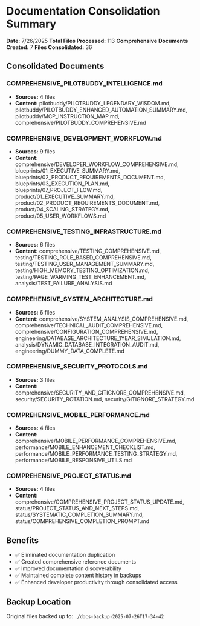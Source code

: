 # Documentation Consolidation Summary

**Date:** 7/26/2025
**Total Files Processed:** 113
**Comprehensive Documents Created:** 7
**Files Consolidated:** 36

## Consolidated Documents

### COMPREHENSIVE_PILOTBUDDY_INTELLIGENCE.md
- **Sources:** 4 files
- **Content:** pilotbuddy/PILOTBUDDY_LEGENDARY_WISDOM.md, pilotbuddy/PILOTBUDDY_ENHANCED_AUTOMATION_SUMMARY.md, pilotbuddy/MCP_INSTRUCTION_MAP.md, comprehensive/PILOTBUDDY_COMPREHENSIVE.md

### COMPREHENSIVE_DEVELOPMENT_WORKFLOW.md
- **Sources:** 9 files
- **Content:** comprehensive/DEVELOPER_WORKFLOW_COMPREHENSIVE.md, blueprints/01_EXECUTIVE_SUMMARY.md, blueprints/02_PRODUCT_REQUIREMENTS_DOCUMENT.md, blueprints/03_EXECUTION_PLAN.md, blueprints/07_PROJECT_FLOW.md, product/01_EXECUTIVE_SUMMARY.md, product/02_PRODUCT_REQUIREMENTS_DOCUMENT.md, product/04_SCALING_STRATEGY.md, product/05_USER_WORKFLOWS.md

### COMPREHENSIVE_TESTING_INFRASTRUCTURE.md
- **Sources:** 6 files
- **Content:** comprehensive/TESTING_COMPREHENSIVE.md, testing/TESTING_ROLE_BASED_COMPREHENSIVE.md, testing/TESTING_USER_MANAGEMENT_SUMMARY.md, testing/HIGH_MEMORY_TESTING_OPTIMIZATION.md, testing/PAGE_WARMING_TEST_ENHANCEMENT.md, analysis/TEST_FAILURE_ANALYSIS.md

### COMPREHENSIVE_SYSTEM_ARCHITECTURE.md
- **Sources:** 6 files
- **Content:** comprehensive/SYSTEM_ANALYSIS_COMPREHENSIVE.md, comprehensive/TECHNICAL_AUDIT_COMPREHENSIVE.md, comprehensive/CONFIGURATION_COMPREHENSIVE.md, engineering/DATABASE_ARCHITECTURE_1YEAR_SIMULATION.md, analysis/DYNAMIC_DATABASE_INTEGRATION_AUDIT.md, engineering/DUMMY_DATA_COMPLETE.md

### COMPREHENSIVE_SECURITY_PROTOCOLS.md
- **Sources:** 3 files
- **Content:** comprehensive/SECURITY_AND_GITIGNORE_COMPREHENSIVE.md, security/SECURITY_ROTATION.md, security/GITIGNORE_STRATEGY.md

### COMPREHENSIVE_MOBILE_PERFORMANCE.md
- **Sources:** 4 files
- **Content:** comprehensive/MOBILE_PERFORMANCE_COMPREHENSIVE.md, performance/MOBILE_ENHANCEMENT_CHECKLIST.md, performance/MOBILE_PERFORMANCE_TESTING_STRATEGY.md, performance/MOBILE_RESPONSIVE_UTILS.md

### COMPREHENSIVE_PROJECT_STATUS.md
- **Sources:** 4 files
- **Content:** comprehensive/COMPREHENSIVE_PROJECT_STATUS_UPDATE.md, status/PROJECT_STATUS_AND_NEXT_STEPS.md, status/SYSTEMATIC_COMPLETION_SUMMARY.md, status/COMPREHENSIVE_COMPLETION_PROMPT.md


## Benefits

- ✅ Eliminated documentation duplication
- ✅ Created comprehensive reference documents
- ✅ Improved documentation discoverability
- ✅ Maintained complete content history in backups
- ✅ Enhanced developer productivity through consolidated access

## Backup Location

Original files backed up to: `./docs-backup-2025-07-26T17-34-42`
